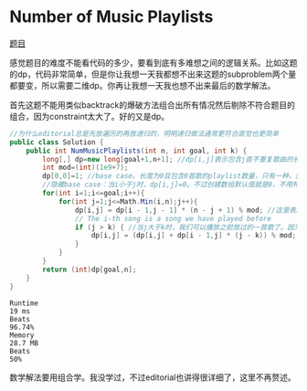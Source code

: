 # Number of Music Playlists

[题目](https://leetcode.com/problems/number-of-music-playlists/description/)

感觉题目的难度不能看代码的多少，要看到底有多难想之间的逻辑关系。比如这题的dp，代码非常简单，但是你让我想一天我都想不出来这题的subproblem两个量都要变，所以需要二维dp。你再让我想一天我也想不出来最后的数学解法。

首先这题不能用类似backtrack的爆破方法组合出所有情况然后剔除不符合题目的组合，因为constraint太大了。好的又是dp。
```c#
//为什么editorial总是先放遍历的再放递归的，明明递归做法通常更符合直觉也更简单
public class Solution {
    public int NumMusicPlaylists(int n, int goal, int k) {
        long[,] dp=new long[goal+1,n+1]; //dp[i,j]表示包含j首不重复歌曲的长度为i的playlist数量。注意这个“不重复歌曲”是关键
        int mod=(int)(1e9+7);
        dp[0,0]=1; //base case。长度为0且包含0首歌的playlist数量，只有一种，就是空playlist
        //隐藏base case：当i小于j时，dp[i,j]=0。不过创建数组默认值就是0，不用特意赋值
        for(int i=1;i<=goal;i++){
            for(int j=1;j<=Math.Min(i,n);j++){
                dp[i,j] = dp[i - 1,j - 1] * (n - j + 1) % mod; //这里表示加入一首新歌，新加入的歌与之前的不重复。既然这样，按照dp的定义，i和j都要加1（于是从-1的地方取上次的值）。目前dp[i-1,j-1]处有j-1首不重复的歌曲，共有n首歌可以选，所以乘上n-(j-1)=n-j+1种选择
                // The i-th song is a song we have played before
                if (j > k) { //当j大于k时，我们可以播放之前放过的一首歌了。因为要放的歌与之前的重复了，所以j不用动，不过i的长度还是会加一。这里能选择播放的歌的数量为j-k，因为每k首歌后才能重复播放
                    dp[i,j] = (dp[i,j] + dp[i - 1,j] * (j - k)) % mod; //dp[i,j]最终数量=能不包含重复歌曲的长度为i的playlist数量+重复后的playlist数量
                }
            }
        }
        return (int)dp[goal,n];
    }
}
```
```
Runtime
19 ms
Beats
96.74%
Memory
28.7 MB
Beats
50%
```
数学解法要用组合学。我没学过，不过editorial也讲得很详细了，这里不再赘述。